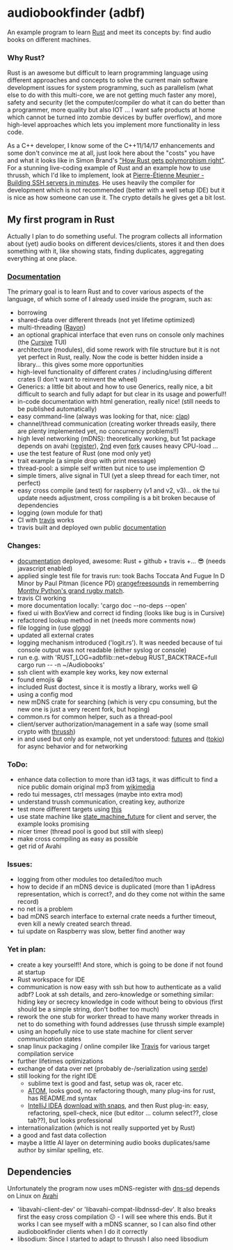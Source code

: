 # audiobookfinder (adbf)
An example program to learn [Rust](https://www.rust-lang.org/) and meet its concepts by: find audio books on different machines.

### Why Rust?
Rust is an awesome but difficult to learn programming language using different approaches and concepts to solve the current main software development issues for system programming, such as parallelism (what else to do with this multi-core, we are not getting much faster any more), safety and security (let the computer/compiler do what it can do better than a programmer, more quality but also IOT ... I want safe products at home which cannot be turned into zombie devices by buffer overflow), and more high-level approaches which lets you implement more functionality in less code.

As a C++ developer, I know some of the C++11/14/17 enhancements and some don't convince me at all, just look here about the "costs" you have and what it looks like in Simon Brand's ["How Rust gets polymorphism right"](https://www.youtube.com/watch?v=VSlBhAOLtFA).
For a stunning live-coding example of Rust and an example how to use thrussh, which I'd like to implement, look at
[Pierre-Étienne Meunier - Building SSH servers in minutes](https://www.youtube.com/watch?v=TKQoPQcKKTw). He uses heavily the compiler for development which is not recommended (better with a well setup IDE) but it is nice as how someone can use it. The crypto details he gives get a bit lost.

## My first program in Rust
Actually I plan to do something useful. The program collects all information about (yet) audio books on different devices/clients, stores it and then does something with it, like showing stats, finding duplicates, aggregating everything at one place.

### [Documentation](https://electricherd.github.io/audiobookfinder/audiobookfinder/index.html)

The primary goal is to learn Rust and to cover various aspects of the language, of which some of I already used inside the program, such as:
* borrowing
* shared-data over different threads (not yet lifetime optimized)
* multi-threading ([Rayon](https://github.com/rayon-rs/rayon))
* an optional graphical interface that even runs on console only machines (the [Cursive](https://github.com/gyscos/Cursive) TUI)
* architecture (modules), did some rework with file structure but it is not yet perfect in Rust, really. Now the code is better hidden inside a library... this gives some more opportunities
* high-level functionality of different crates / including/using different crates (I don't want to reinvent the wheel)
* Generics: a little bit about and how to use Generics, really nice, a bit difficult to search and fully adapt for but clear in its usage and powerful!!
* in-code documentation with html generation, really nice! (still needs to be published automatically)
* easy command-line (always was looking for that, nice: [clap](https://github.com/kbknapp/clap-rs))
* channel/thread communication (creating worker threads easily, there are plenty implemented yet, no concurrency problems!!)
* high level networking (mDNS): theoretically working, but 1st package depends on avahi ([register](https://github.com/plietar/rust-mdns)), [2nd](https://github.com/dylanmckay/mdns) even [fork](https://github.com/NervosFoundation/rust-mdns-discover) causes heavy CPU-load ...
* use the test feature of Rust (one mod only yet)
* trait example (a simple drop with print message)
* thread-pool: a simple self written but nice to use implemention :blush:
* simple timers, alive signal in TUI (yet a sleep thread for each timer, not perfect)
* easy cross compile (and test) for raspberry (v1 and v2, v3)... ok the tui update needs adjustment, cross compiling is a bit broken because of dependencies
* logging (own module for that)
* CI with [travis](https://travis-ci.org/electricherd/audiobookfinder/) works
* travis built and deployed own public [documentation](https://electricherd.github.io/audiobookfinder/audiobookfinder/index.html)

### Changes:
* [documentation](https://electricherd.github.io/audiobookfinder/audiobookfinder/index.html) deployed, awesome: Rust + github + travis +... :sunglasses: (needs javascript enabled)
* applied single test file for travis run: took Bachs Toccata And Fugue In D Minor by Paul Pitman (licence PD)  [orangefreesounds](www.orangefreesounds.com/toccata-and-fugue-in-d-minor/) in rememberring [Monthy Python's grand rugby match](https://www.youtube.com/watch?v=HKv6o7YqHnE).
* travis CI working
* more documentation locally: 'cargo doc --no-deps --open'
* fixed ui with BoxView and correct id finding (looks like bug is in Cursive)
* refactored lookup method in net (needs more comments now)
* file logging in (use [glogg](http://glogg.bonnefon.org/))
* updated all external crates
* logging mechanism introduced ('logit.rs'). It was needed because of tui console output was not readable (either syslog or console)
 * run e.g. with 'RUST_LOG=adbflib::net=debug RUST_BACKTRACE=full cargo run -- -n ~/Audiobooks'
* ssh client with example key works, key now external
* found emojis :grin:
* included Rust doctest, since it is mostly a library, works well :smiley:
* using a config mod
* new mDNS crate for searching (which is very cpu consuming, but the new one is just a very recent fork, but hoping)
* common.rs for common helper, such as a thread-pool
* client/server authorization/management in a safe way (some small crypto with [thrussh](https://pijul.org/thrussh/))
* in and used but only as example, not yet understood:  [futures](https://tokio.rs/docs/getting-started/futures/) and ([tokio](https://tokio.rs/)) for async behavior and for networking

### ToDo:
* enhance data collection to more than id3 tags, it was difficult to find a nice public domain original mp3 from [wikimedia](https://commons.wikimedia.org/wiki/Main_Page)
* redo tui messages, ctrl messages (maybe into extra mod)
* understand trussh communication, creating key, authorize
* test more different targets using [this](https://github.com/japaric/trust)
* use state machine like [state_machine_future](https://github.com/fitzgen/state_machine_future) for client and server, the example looks promising
* nicer timer (thread pool is good but still with sleep)
* make cross compiling as easy as possible
* get rid of Avahi


### Issues:
* logging from other modules too detailed/too much
* how to decide if an mDNS device is duplicated (more than 1 ipAdress representation, which is correct?, and do they come not within the same record)
* no net is a problem
* bad mDNS search interface to external crate needs a further timeout, even kill a newly created search thread.
* tui update on Raspberry was slow, better find another way


### Yet in plan:
* create a key yourself!! And store, which is going to be done if not found at startup
* Rust workspace for IDE
* communication is now easy with ssh but how to authenticate as a valid adbf? Look at ssh details, and zero-knowledge or something similar: hiding key or secrecy knowledge in code without being to obvious (first should be a simple string, don't bother too much)
* rework the one stub for worker thread to have many worker threads in net to do something with found addresses (use thrussh simple example)
* using an hopefully nice to use state machine for client server *communication* states
* snap linux packaging / online compiler like [Travis](https://docs.travis-ci.com/user/getting-started/) for various target compilation service
* further lifetimes optimizations
* exchange of data over net (probably de-/serialization using [serde](https://docs.serde.rs/serde/))
* still looking for the right IDE
  * sublime text is good and fast, setup was ok, racer etc.
  * [ATOM](https://atom.io/), looks good, no refactoring though, many plug-ins for rust, has README.md syntax
  * [IntelliJ IDEA](https://intellij-rust.github.io/install.html) [download with snaps](https://blog.jetbrains.com/idea/2017/11/install-intellij-idea-with-snaps/), and then Rust plug-in: easy, refactoring, spell-check, nice (but editor ... column select??, close tab??), but looks professional
* internationalization (which is not really supported yet by Rust)
* a good and fast data collection
* maybe a little AI layer on determining audio books duplicates/same author by similar spelling, etc.

## Dependencies
Unfortunately the program now uses mDNS-register with [dns-sd](https://github.com/plietar/rust-dns-sd) depends on Linux on [Avahi](https://www.avahi.org/)
* 'libavahi-client-dev' or 'libavahi-compat-libdnssd-dev'. It also breaks first the easy cross compilation :confused: - I will see where this ends.
But it works I can see myself with a mDNS scanner, so I can also find other audiobookfinder clients when I do it correctly
* libsodium: Since I started to adapt to thrussh I also need libsodium
